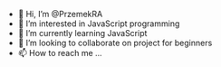 - 👋 Hi, I’m @PrzemekRA
- 👀 I’m interested in JavaScript programming
- 🌱 I’m currently learning JavaScript
- 💞️ I’m looking to collaborate on project for beginners
- 📫 How to reach me ...

<!---
PrzemekRA/PrzemekRA is a ✨ special ✨ repository because its `README.md` (this file) appears on your GitHub profile.
You can click the Preview link to take a look at your changes.
--->

